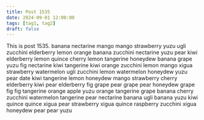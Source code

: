 ```yaml
---
title: Post 1535
date: 2024-09-01 12:00:00
tags: [tag1, tag2]
draft: false
---
```

This is post 1535.
banana
nectarine
mango
mango
strawberry
yuzu
ugli
zucchini
elderberry
lemon
orange
banana
zucchini
nectarine
yuzu
pear
kiwi
elderberry
lemon
quince
cherry
lemon
tangerine
honeydew
banana
grape
yuzu
fig
nectarine
kiwi
tangerine
kiwi
orange
zucchini
lemon
mango
xigua
strawberry
watermelon
ugli
zucchini
lemon
watermelon
honeydew
yuzu
pear
date
kiwi
tangerine
lemon
honeydew
mango
strawberry
cherry
elderberry
kiwi
pear
elderberry
fig
grape
pear
grape
pear
honeydew
grape
fig
fig
tangerine
orange
apple
yuzu
orange
tangerine
grape
banana
cherry
zucchini
watermelon
tangerine
pear
nectarine
banana
ugli
banana
yuzu
kiwi
quince
quince
xigua
pear
strawberry
xigua
quince
raspberry
zucchini
xigua
honeydew
pear
pear
yuzu
